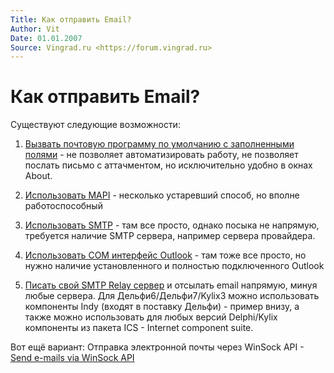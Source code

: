 ```yaml
---
Title: Как отправить Email?
Author: Vit
Date: 01.01.2007
Source: Vingrad.ru <https://forum.vingrad.ru>
---
```



Как отправить Email?
====================

Cуществуют следующие возможности:

1) [Вызвать почтовую программу по умолчанию с заполненными полями](default_app/) -
не позволяет автоматизировать работу, не позволяет послать письмо с аттачментом,
но исключительно удобно в окнах About.

2) [Использовать MAPI](mapi/) - несколько устаревший способ, но вполне
работоспособный

3) [Использовать SMTP](smtp/) - там все просто, однако посыка не
напрямую, требуется наличие SMTP сервера, например сервера провайдера.

4) [Использовать COM интерфейс Outlook](outlook/) - там тоже все просто,
но нужно наличие установленного и полностью подключенного Outlook

5) [Писать свой SMTP Relay сервер](self_smtp/) и отсылать email напрямую,
минуя любые сервера. Для Дельфи6/Дельфи7/Kylix3 можно использовать
компоненты Indy (входят в поставку Дельфи) - пример внизу, а также
можно использовать для любых версий Delphi/Kylix компоненты из пакета
ICS - Internet component suite.

Вот ещё вариант: Отправка электронной почты через WinSock API -
[Send e-mails via WinSock API](sendemailsviawinsockapi/)

